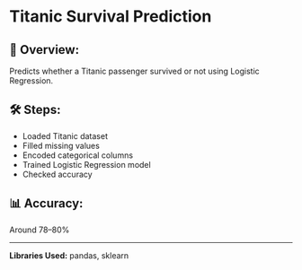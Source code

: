 # Titanic Survival Prediction

## 📌 Overview:
Predicts whether a Titanic passenger survived or not using Logistic Regression.

## 🛠 Steps:
- Loaded Titanic dataset
- Filled missing values
- Encoded categorical columns
- Trained Logistic Regression model
- Checked accuracy

## 📊 Accuracy:
Around 78–80%

---

**Libraries Used:** pandas, sklearn
